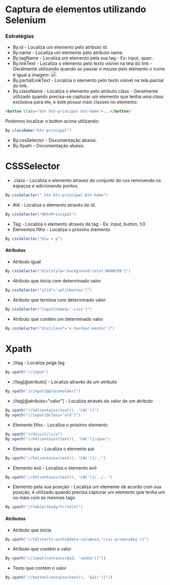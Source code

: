 # Captura de elementos utilizando Selenium

### Estratégias

- By.id - Localiza um elemento pelo atributo id.
- By.name - Localiza um elemento pelo atributo name.
- By.tagName - Localiza um elemento pela sua tag - Ex: input, span..
- By.linkText - Localiza o elemento pelo texto visível na tela do link - Geralmente utilizando quando ao passar o mouse pelo elemento o ícone é igual a imagem: ![](https://cdn3.iconfinder.com/data/icons/edition/100/hand_curser_rounded-16.png) 
- By.partialLinkText - Localiza o elemento pelo texto visível na tela parcial do link.
- By.className - Localiza o elemento pelo atributo class - Geralmente utilizado quando precisa-se capturar um elemento que tenha uma class exclusiva para ele,  e este possui mais classes no elemento:

```html
<button class="btn btn-principal btn-home">...</button>`
```

 Podemos localizar o button acima utilizando:

```java
By.className("btn-principal")
```

- By.cssSelector - Documentação abaixo.
- By.Xpath - Documentação abaixo.


# CSSSelector

- .class - Localiza o elemento atravez do conjunto do css removendo os espaços e adicionando pontos.

```java
By.cssSelector(".btn.btn-principal.btn-home")
```

- \#id - Localiza o elemento através do id.

```java
By.cssSelector("#btnPrincipal")
```

- Tag - Localiza o elemento atraves da tag - Ex: input, button, h3
- Elementos filho - Localiza o próximo elemento

```java
By.cssSelector("div > p")
```

#### Atributos
- Atributo igual

```java
By.cssSelector("div[style='background-color:#668CD9']")
```

- Atributo que inicia com determinado valor

```java
By.cssSelector("a[id^='splitbutton']")
```

- Atributo que termina com determinado valor

```java
By.cssSelector("input[name$='-ciss']")
```

- Atributo que contém um determinado valor

```java
By.cssSelector("div[class*='x-toolbar-manter']")
```


# Xpath

- //tag - Localiza pega tag

```java
By.xpath("//input")
```

- //tag[@atributo] - Localiza através de um atributo

```java
By.xpath("//input[@placeholder]")
```
- //tag[@atributo="valor"] - Localiza através do valor de um atributo

```java
By.xpath("//h4[contains(text(), 'CAC')]")
By.xpath("//input[@class='old']")
```

- Elemento filho - Localiza o próximo elemento
		
```java
By.xpath("//div/ul/li/a")
By.xpath("//h4[contains(text(), 'CAC')]/span")
```
- Elemento pai - Localiza o elemento pai
		
```java
By.xpath("//h4[contains(text(), 'CAC')]/..")
```
- Elemento avô - Localiza o elemento avô
		
```java
By.xpath("//h4[contains(text(), 'CAC')]/../..")
```
- Elemento pela sua posição - Localiza um elemente de acordo com sua posição, é utilizado quando precisa capturar um elemento que tenha um ou mais com as mesmas tags
		
```java
By.xpath("//table/tbody/tr/td[4]")
```

#### Atributos
- Atributo que inicia
		
```java
By.xpath("//td[starts-with(@data-columnid,'ciss-primarykey')]")
```

- Atributo que contém o valor
		
```java
By.xpath("//input[contains(@id, 'senha')]"))
```

- Texto que contém o valor
		
```java
By.xpath("//button[contains(text(), 'Sair')]"))
```
